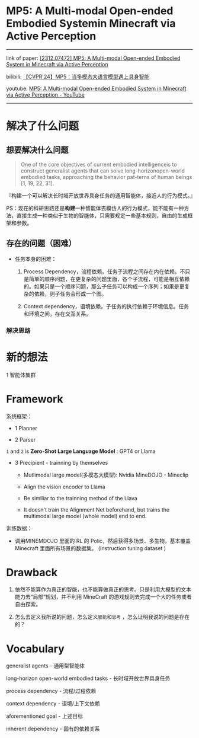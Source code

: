 # MP5: A Multi-modal Open-ended Embodied Systemin Minecraft via Active Perception

---- 

link of paper: [[2312.07472] MP5: A Multi-modal Open-ended Embodied System in Minecraft via Active Perception](https://arxiv.org/abs/2312.07472)

bilibili: [【CVPR'24】MP5：当多模态大语言模型遇上具身智能](https://www.bilibili.com/video/BV1ieHmerEJF)

youtube: [MP5: A Multi-modal Open-ended Embodied System in Minecraft via Active Perception - YouTube](https://www.youtube.com/watch?v=AZeS3C_S_3M)

---

# 解决了什么问题

## 想要解决什么问题

> One of the core objectives of current embodied intelligenceis to construct generalist agents that can solve long-horizonopen-world embodied tasks, approaching the behavior pat-terns of human beings [1, 19, 22, 31].

『构建一个可以解决长时域开放世界具身任务的通用智能体，接近人的行为模式。』

PS：现在的科研思路还是**构建**一种智能体去模仿人的行为模式，能不能有一种方法，直接生成一种类似于生物的智能体，只需要规定一些基本规则，自由的生成框架和参数。

## 存在的问题（困难）

- 任务本身的困难：
  
  1. Process Dependency，流程依赖。任务子流程之间存在内在依赖。不只是简单的顺序问题，在更复杂的问题里面，各个子流程，可能是相互依赖的。如果只是一个顺序问题，那么子任务可以构成一个序列；如果是更复杂的依赖，则子任务会形成一个图。
  
  2. Context dependency，语境依赖。子任务的执行依赖于环境信息。任务和环境之间，存在交互关系。

### 解决思路

# 新的想法

1 智能体集群

# Framework

系统框架：

- 1 Planner

- 2 Parser

`1`  and `2`  is **Zero-Shot Large Language Model** : GPT4 or Llama

- 3 Precipient - trainning by themselves 
  
  - Mutlimodal large model(多模态大模型): Nvidia MineDOJO - Mineclip
  
  - Align the vision encoder to Llama
  
  - Be similiar to the trainning method of the Llava
  
  - It doesn't train the Alignment Net beforehand, but trains the multimodal large model (whole model) end to end. 

训练数据：

- 调用MINEMDOJO 里面的 RL 的 Polic，然后获得多场景、多生物，基本覆盖 Minecraft 里面所有场景的数据集。 (Instruction tuning dataset )

# Drawback

1. 依然不能算作为真正的智能，也不能算做真正的思考。只是利用大模型的文本能力去“局部”规划，并不利用 MineCraft 的游戏规则去完成一个大的任务或者自由探索。

2. 怎么去定义我所说的问题，怎么定义`智能`和`思考` ，怎么证明我说的问题是存在的？

# Vocabulary

generalist agents - 通用型智能体

long-horizon open-world embodied tasks - 长时域开放世界具身任务

process dependency - 流程/过程依赖

context dependency - 语境/上下文依赖

aforementioned goal - 上述目标

inherent dependency - 固有的依赖关系
